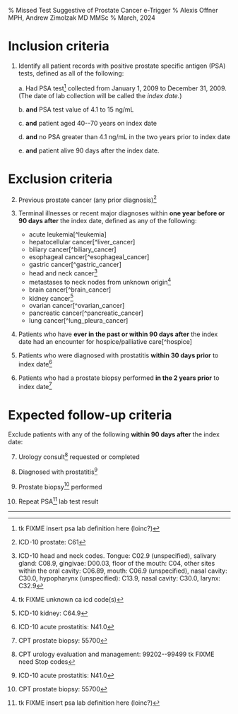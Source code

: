 % Missed Test Suggestive of Prostate Cancer e-Trigger
% Alexis Offner MPH, Andrew Zimolzak MD MMSc
% March, 2024


# Inclusion criteria

1. Identify all patient records with positive prostate specific
antigen (PSA) tests, defined as all of the following:

    a. Had PSA test[^1] collected from January 1, 2009 to December 31, 2009. (The date of lab collection will be called the *index date.*)

    b. **and** PSA test value of 4.1 to 15 ng/mL

    c. **and** patient aged 40--70 years on index date

    d. **and** no PSA greater than 4.1 ng/mL in the two years prior to
    index date

    e. **and** patient alive 90 days after the index date.




# Exclusion criteria

2.  Previous prostate cancer (any prior diagnosis)[^3]

3.  Terminal illnesses or recent major diagnoses within **one year
    before or 90 days after** the index date, defined as any of the following:

    - acute leukemia[^leukemia]
    - hepatocellular cancer[^liver_cancer]
    - biliary cancer[^biliary_cancer]
    - esophageal cancer[^esophageal_cancer]
    - gastric cancer[^gastric_cancer]
    - head and neck cancer[^head_neck_cancer]
    - metastases to neck nodes from unknown origin[^19]
    - brain cancer[^brain_cancer]
    - kidney cancer[^21]
    - ovarian cancer[^ovarian_cancer]
    - pancreatic cancer[^pancreatic_cancer]
    - lung cancer[^lung_pleura_cancer]

4. Patients who have **ever in the past or within 90 days after** the
    index date had an encounter for hospice/palliative
    care[^hospice]

5.  Patients who were diagnosed with prostatitis **within 30 days
    prior** to index date[^26]

6.  Patients who had a prostate biopsy performed **in the 2 years
    prior** to index date[^27]




# Expected follow-up criteria

Exclude patients with any of the following **within 90 days after**
the index date:

7. Urology consult[^28] requested or completed

8. Diagnosed with prostatitis[^26]

9. Prostate biopsy[^27] performed

10. Repeat PSA[^1] lab test result




----




[^1]: tk FIXME insert psa lab definition here (loinc?)

[^3]: ICD-10 prostate: C61

[^head_neck_cancer]: ICD-10 head and neck codes. Tongue: C02.9
(unspecified), salivary gland: C08.9, gingivae: D00.03, floor of the
mouth: C04, other sites within the oral cavity: C06.89, mouth: C06.9
(unspecified), nasal cavity: C30.0, hypopharynx (unspecified): C13.9,
nasal cavity: C30.0, larynx: C32.9

[^19]: tk FIXME unknown ca icd code(s)

[^21]: ICD-10 kidney: C64.9

[^26]: ICD-10 acute prostatitis: N41.0

[^27]: CPT prostate biopsy: 55700

[^28]: CPT urology evaluation and management: 99202--99499  tk FIXME need Stop codes

